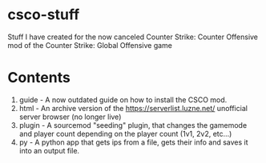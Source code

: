 # csco-stuff
Stuff I have created for the now canceled Counter Strike: Counter Offensive mod of the Counter Strike: Global Offensive game

# Contents
1. guide - A now outdated guide on how to install the CSCO mod.
2. html - An archive version of the https://serverlist.luzne.net/ unofficial server browser (no longer live)
3. plugin - A sourcemod "seeding" plugin, that changes the gamemode and player count depending on the player count (1v1, 2v2, etc...)
4. py - A python app that gets ips from a file, gets their info and saves it into an output file.  
